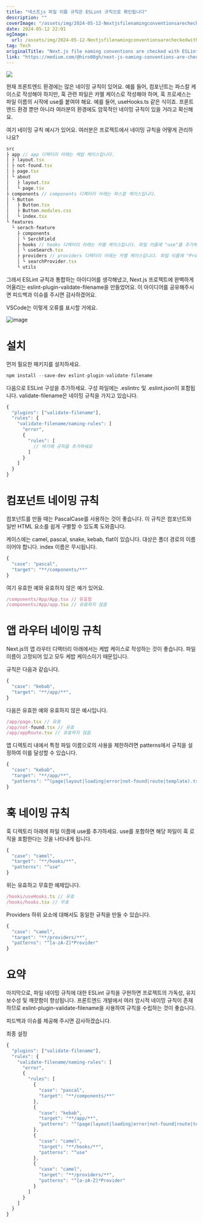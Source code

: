 ```yaml
---
title: "넥스트js 파일 이름 규칙은 ESLint 규칙으로 확인됩니다"
description: ""
coverImage: "/assets/img/2024-05-12-NextjsfilenamingconventionsarecheckedwithESLintrules_0.png"
date: 2024-05-12 22:01
ogImage: 
  url: /assets/img/2024-05-12-NextjsfilenamingconventionsarecheckedwithESLintrules_0.png
tag: Tech
originalTitle: "Next.js file naming conventions are checked with ESLint rules"
link: "https://medium.com/@hiro08gh/next-js-naming-conventions-are-checked-with-eslint-rules-946371d67882"
---
```



<img src="/assets/img/2024-05-12-NextjsfilenamingconventionsarecheckedwithESLintrules_0.png" />

현재 프론트엔드 환경에는 많은 네이밍 규칙이 있어요. 예를 들어, 컴포넌트는 파스칼 케이스로 작성해야 하지만, 훅 관련 파일은 카멜 케이스로 작성해야 하며, 훅 프로세스는 파일 이름의 시작에 use를 붙여야 해요. 예를 들어, useHooks.ts 같은 식이죠. 프론트엔드 환경 뿐만 아니라 여러분의 환경에도 암묵적인 네이밍 규칙이 있을 거라고 확신해요.

여기 네이밍 규칙 예시가 있어요. 여러분은 프로젝트에서 네이밍 규칙을 어떻게 관리하나요?

```js
src
├ app // app 디렉터리 아래는 케밥 케이스입니다.
│ ├ layout.tsx
│ ├ not-found.tsx
│ ├ page.tsx
│ └ about
│   ├ layout.tsx
│   └ page.tsx
├ components // components 디렉터리 아래는 파스칼 케이스입니다.
│ └ Button
│   ├ Button.tsx
│   ├ Button.modules.css
│   └ index.tsx
└ features
  └ serach-feature
    ├ components
    │ └ SerchField
    ├ hooks // hooks 디렉터리 아래는 카멜 케이스입니다. 파일 이름에 "use"를 추가해주세요.
    │ └ useSearch.tsx
    ├ providers // providers 디렉터리 아래는 카멜 케이스입니다. 파일 이름에 "Provider"를 추가해주세요.
    │ └ searchProvider.tsx
    └ utils
```



그래서 ESLint 규칙과 통합하는 아이디어를 생각해냈고, Next.js 프로젝트에 완벽하게 어울리는 eslint-plugin-validate-filename을 만들었어요. 이 아이디어를 공유해주시면 피드백과 이슈를 주시면 감사하겠어요.

VSCode는 이렇게 오류를 표시할 거에요.

![image](/assets/img/2024-05-12-NextjsfilenamingconventionsarecheckedwithESLintrules_1.png)

# 설치



먼저 필요한 패키지를 설치하세요.

```js
npm install --save-dev eslint-plugin-validate-filename
```

다음으로 ESLint 구성을 추가하세요. 구성 파일에는 .eslintrc 및 .eslint.json이 포함됩니다. validate-filename은 네이밍 규칙을 가지고 있습니다.

```js
{
  "plugins": ["validate-filename"],
  "rules": {
    "validate-filename/naming-rules": [
      "error",
      {
        "rules": [
          // 여기에 규칙을 추가하세요
        ]
      }
    ]
  }
}
```



# 컴포넌트 네이밍 규칙

컴포넌트를 만들 때는 PascalCase를 사용하는 것이 좋습니다. 이 규칙은 컴포넌트와 일반 HTML 요소를 쉽게 구별할 수 있도록 도와줍니다.

케이스에는 camel, pascal, snake, kebab, flat이 있습니다. 대상은 폴더 경로의 이름이어야 합니다. index 이름은 무시됩니다.

```js
{
  "case": "pascal",
  "target": "**/components/**"
}
```



여기 유효한 예와 유효하지 않은 예가 있어요.

```js
/components/App/App.tsx // 유효함
/components/App/app.tsx // 유효하지 않음
```

# 앱 라우터 네이밍 규칙

Next.js의 앱 라우터 디렉터리 아래에서는 케밥 케이스로 작성하는 것이 좋습니다. 파일 이름이 고정되어 있고 모두 케밥 케이스이기 때문입니다.



규칙은 다음과 같습니다.

```js
{
  "case": "kebab",
  "target": "**/app/**",
}
```

다음은 유효한 예와 유효하지 않은 예시입니다.

```js
/app/page.tsx // 유효
/app/not-found.tsx // 유효
/app/appRoute.tsx // 유효하지 않음
```



앱 디렉토리 내에서 특정 파일 이름으로의 사용을 제한하려면 patterns에서 규칙을 설정하여 이를 달성할 수 있습니다.

```js
{
  "case": "kebab",
  "target": "**/app/**",
  "patterns": "^(page|layout|loading|error|not-found|route|template).tsx$"
}
```

# 훅 네이밍 규칙

훅 디렉토리 아래에 파일 이름에 use를 추가하세요. use를 포함하면 해당 파일이 훅 로직을 포함한다는 것을 나타내게 됩니다.



```js
{
  "case": "camel",
  "target": "**/hooks/**",
  "patterns": "^use"
}
```

위는 유효하고 무효한 예제입니다.

```js
/hooks/useHooks.ts // 유효
/hooks/hooks.tsx // 무효
```

Providers 하위 요소에 대해서도 동일한 규칙을 만들 수 있습니다.



```js
{
  "case": "camel",
  "target": "**/providers/**",
  "patterns": "^[a-zA-Z]*Provider"
}
```

# 요약

마지막으로, 파일 네이밍 규칙에 대한 ESLint 규칙을 구현하면 프로젝트의 가독성, 유지보수성 및 깨끗함이 향상됩니다. 프론트엔드 개발에서 여러 암시적 네이밍 규칙이 존재하므로 eslint-plugin-validate-filename을 사용하여 규칙을 수립하는 것이 좋습니다.

피드백과 이슈를 제공해 주시면 감사하겠습니다.



최종 설정

```js
{
  "plugins": ["validate-filename"],
  "rules": {
    "validate-filename/naming-rules": [
      "error",
      {
        "rules": [
          {
            "case": "pascal",
            "target": "**/components/**"
          },
          {
            "case": "kebab",
            "target": "**/app/**",
            "patterns": "^(page|layout|loading|error|not-found|route|template).tsx$"
          },
          {
            "case": "camel",
            "target": "**/hooks/**",
            "patterns": "^use"
          },
          {
            "case": "camel",
            "target": "**/providers/**",
            "patterns": "^[a-zA-Z]*Provider"
          }
        ]
      }
    ]
  }
}
```
